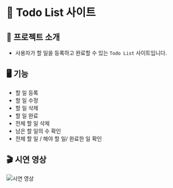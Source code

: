 # 📑 Todo List 사이트

## 📖 프로젝트 소개
- 사용자가 할 일을 등록하고 완료할 수 있는 `Todo List` 사이트입니다.

## 🖥️ 기능
- 할 일 등록
- 할 일 수정
- 할 일 삭제
- 할 일 완료
- 전체 할 일 삭제
- 남은 할 일의 수 확인
- 전체 할 일 / 해야 할 일/ 완료한 일 확인

## 🎬 시연 영상
![시연 영상](https://github.com/SSUHYUNKIM/to-do-list/blob/main/Todo%20List%20%EB%A7%8C%EB%93%A4%EA%B8%B0.gif?raw=true)

